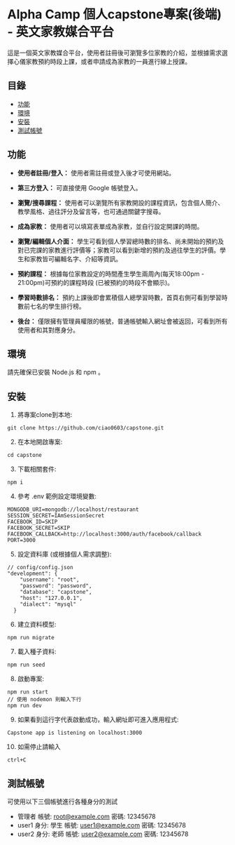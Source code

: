 # Alpha Camp 個人capstone專案(後端) - 英文家教媒合平台

這是一個英文家教媒合平台，使用者註冊後可瀏覽多位家教的介紹，並根據需求選擇心儀家教預約時段上課，或者申請成為家教的一員進行線上授課。

## 目錄

- [功能](#功能)
- [環境](#環境)
- [安裝](#安裝)
- [測試帳號](#測試帳號)

## 功能

- **使用者註冊/登入：** 使用者需註冊或登入後才可使用網站。

- **第三方登入：** 可直接使用 Google 帳號登入。

- **瀏覽/搜尋課程：** 使用者可以瀏覽所有家教開設的課程資訊，包含個人簡介、教學風格、過往評分及留言等，也可通過關鍵字搜尋。

- **成為家教：** 使用者可以填寫表單成為家教，並自行設定開課的時間。

- **瀏覽/編輯個人介面：** 學生可看到個人學習總時數的排名、尚未開始的預約及對已完課的家教進行評價等；家教可以看到新增的預約及過往學生的評價。學生和家教皆可編輯名字、介紹等資訊。

- **預約課程：** 根據每位家教設定的時間產生學生兩周內(每天18:00pm - 21:00pm)可預約的課程時段 (已被預約的時段不會顯示)。

- **學習時數排名：** 預約上課後即會累積個人總學習時數，首頁右側可看到學習時數前七名的學生排行榜。

- **後台：** 僅限擁有管理員權限的帳號，普通帳號輸入網址會被返回，可看到所有使用者和其對應身分。

## 環境
請先確保已安裝 Node.js 和 npm 。

## 安裝

1. 將專案clone到本地:
```
git clone https://github.com/ciao0603/capstone.git
```
2. 在本地開啟專案:
```
cd capstone
```
3. 下載相關套件:
```
npm i
```
4. 參考 .env 範例設定環境變數:
```
MONGODB_URI=mongodb://localhost/restaurant
SESSION_SECRET=IAmSessionSecret
FACEBOOK_ID=SKIP
FACEBOOK_SECRET=SKIP
FACEBOOK_CALLBACK=http://localhost:3000/auth/facebook/callback
PORT=3000
```
5. 設定資料庫 (或根據個人需求調整):
```
// config/config.json
"development": {
    "username": "root",
    "password": "password",
    "database": "capstone",
    "host": "127.0.0.1",
    "dialect": "mysql"
  }
```
6. 建立資料模型:
```
npm run migrate
```
7. 載入種子資料:
```
npm run seed
```
8. 啟動專案:
```
npm run start
// 使用 nodemon 則輸入下行
npm run dev
```
9. 如果看到這行字代表啟動成功，輸入網址即可進入應用程式:
```
Capstone app is listening on localhost:3000
```
10. 如需停止請輸入
```
ctrl+C
```

## 測試帳號
可使用以下三個帳號進行各種身分的測試
- 管理者
  帳號: root@example.com
  密碼: 12345678
- user1
  身分: 學生
  帳號: user1@example.com
  密碼: 12345678
- user2
  身分: 老師
  帳號: user2@example.com
  密碼: 12345678